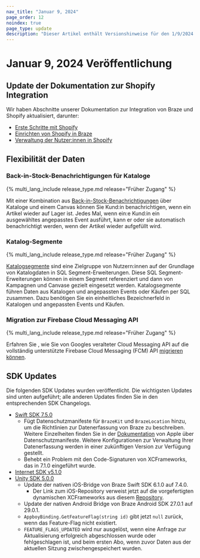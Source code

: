 ```yaml
---
nav_title: "Januar 9, 2024"
page_order: 12
noindex: true
page_type: update
description: "Dieser Artikel enthält Versionshinweise für den 1/9/2024."
---
```


# Januar 9, 2024 Veröffentlichung

## Update der Dokumentation zur Shopify Integration

Wir haben Abschnitte unserer Dokumentation zur Integration von Braze und Shopify aktualisiert, darunter:

- [Erste Schritte mit Shopify]({{site.baseurl}}/partners/message_orchestration/channel_extensions/ecommerce/shopify/getting_started_shopify/)
- [Einrichten von Shopify in Braze]({{site.baseurl}}/partners/message_orchestration/channel_extensions/ecommerce/shopify/setting_up_shopify/)
- [Verwaltung der Nutzer:innen in Shopify]({{site.baseurl}}/partners/message_orchestration/channel_extensions/ecommerce/shopify/shopify_features/shopify_user_identity/)

## Flexibilität der Daten

### Back-in-Stock-Benachrichtigungen für Kataloge

{% multi_lang_include release_type.md release="Früher Zugang" %}

Mit einer Kombination aus [Back-in-Stock-Benachrichtigungen]({{site.baseurl}}/user_guide/personalization_and_dynamic_content/catalogs/catalog_triggers/back_in_stock_notifications/) über Kataloge und einem Canvas können Sie Kund:in benachrichtigen, wenn ein Artikel wieder auf Lager ist. Jedes Mal, wenn ein:e Kund:in ein ausgewähltes angepasstes Event ausführt, kann er oder sie automatisch benachrichtigt werden, wenn der Artikel wieder aufgefüllt wird.

### Katalog-Segmente

{% multi_lang_include release_type.md release="Früher Zugang" %}

[Katalogsegmente]({{site.baseurl}}/user_guide/engagement_tools/segments/sql_segments/catalog_segments/) sind eine Zielgruppe von Nutzern:innen auf der Grundlage von Katalogdaten in SQL Segment-Erweiterungen. Diese SQL Segment-Erweiterungen können in einem Segment referenziert und dann von Kampagnen und Canvase gezielt eingesetzt werden. Katalogsegmente führen Daten aus Katalogen und angepassten Events oder Käufen per SQL zusammen. Dazu benötigen Sie ein einheitliches Bezeichnerfeld in Katalogen und angepassten Events und Käufen.

### Migration zur Firebase Cloud Messaging API

{% multi_lang_include release_type.md release="Früher Zugang" %}

Erfahren Sie , wie Sie von Googles veralteter Cloud Messaging API auf die vollständig unterstützte Firebase Cloud Messaging (FCM) API [migrieren können]({{site.baseurl}}/developer_guide/push_notifications/?sdktab=android).

## SDK Updates

Die folgenden SDK Updates wurden veröffentlicht. Die wichtigsten Updates sind unten aufgeführt; alle anderen Updates finden Sie in den entsprechenden SDK Changelogs.

- [Swift SDK 7.5.0](https://github.com/braze-inc/braze-swift-sdk/blob/main/CHANGELOG.md)
    - Fügt Datenschutzmanifeste für `BrazeKit` und `BrazeLocation` hinzu, um die Richtlinien zur Datenerfassung von Braze zu beschreiben. Weitere Einzelheiten finden Sie in der [Dokumentation](https://developer.apple.com/documentation/bundleresources/privacy_manifest_files/describing_data_use_in_privacy_manifests) von Apple über Datenschutzmanifeste. Weitere Konfigurationen zur Verwaltung Ihrer Datenerfassung werden in einer zukünftigen Version zur Verfügung gestellt.
    - Behebt ein Problem mit den Code-Signaturen von XCFrameworks, das in 7.1.0 eingeführt wurde.
- [Internet SDK v5.1.0](https://github.com/braze-inc/braze-web-sdk/blob/master/CHANGELOG.md)
- [Unity SDK 5.0.0](https://github.com/braze-inc/braze-unity-sdk/blob/master/CHANGELOG.md)
    - Update der nativen iOS-Bridge von Braze Swift SDK 6.1.0 auf 7.4.0.
        - Der Link zum iOS-Repository verweist jetzt auf die vorgefertigten dynamischen XCFrameworks aus diesem [Repository](https://github.com/braze-inc/braze-swift-sdk-prebuilt-dynamic).
    - Update der nativen Android Bridge von Braze Android SDK 27.0.1 auf 29.0.1.
    - `AppboyBinding.GetFeatureFlag(string id)` gibt jetzt `null` zurück, wenn das Feature-Flag nicht existiert.
    - `FEATURE_FLAGS_UPDATED` wird nur ausgelöst, wenn eine Anfrage zur Aktualisierung erfolgreich abgeschlossen wurde oder fehlgeschlagen ist, und beim ersten Abo, wenn zuvor Daten aus der aktuellen Sitzung zwischengespeichert wurden.


